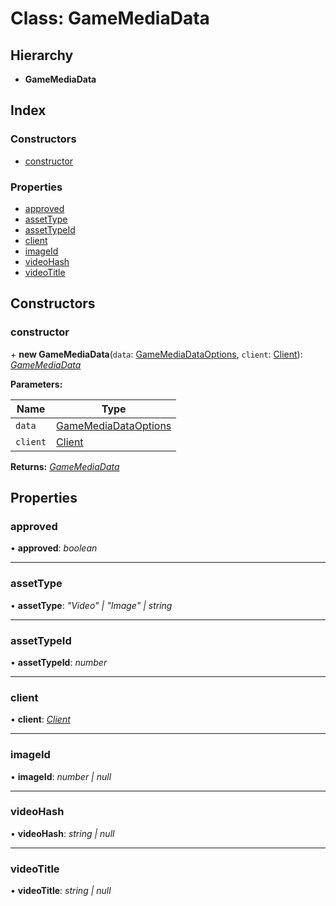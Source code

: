 
# Class: GameMediaData

## Hierarchy

* **GameMediaData**

## Index

### Constructors

* [constructor](_structures_game_.gamemediadata.md#constructor)

### Properties

* [approved](_structures_game_.gamemediadata.md#approved)
* [assetType](_structures_game_.gamemediadata.md#assettype)
* [assetTypeId](_structures_game_.gamemediadata.md#assettypeid)
* [client](_structures_game_.gamemediadata.md#client)
* [imageId](_structures_game_.gamemediadata.md#imageid)
* [videoHash](_structures_game_.gamemediadata.md#videohash)
* [videoTitle](_structures_game_.gamemediadata.md#videotitle)

## Constructors

### <a id="constructor" name="constructor"></a>  constructor

\+ **new GameMediaData**(`data`: [GameMediaDataOptions](../interfaces/_structures_game_.gamemediadataoptions.md), `client`: [Client](_client_client_.client.md)): *[GameMediaData](_structures_game_.gamemediadata.md)*

**Parameters:**

Name | Type |
------ | ------ |
`data` | [GameMediaDataOptions](../interfaces/_structures_game_.gamemediadataoptions.md) |
`client` | [Client](_client_client_.client.md) |

**Returns:** *[GameMediaData](_structures_game_.gamemediadata.md)*

## Properties

### <a id="approved" name="approved"></a>  approved

• **approved**: *boolean*

___

### <a id="assettype" name="assettype"></a>  assetType

• **assetType**: *"Video" | "Image" | string*

___

### <a id="assettypeid" name="assettypeid"></a>  assetTypeId

• **assetTypeId**: *number*

___

### <a id="client" name="client"></a>  client

• **client**: *[Client](_client_client_.client.md)*

___

### <a id="imageid" name="imageid"></a>  imageId

• **imageId**: *number | null*

___

### <a id="videohash" name="videohash"></a>  videoHash

• **videoHash**: *string | null*

___

### <a id="videotitle" name="videotitle"></a>  videoTitle

• **videoTitle**: *string | null*
